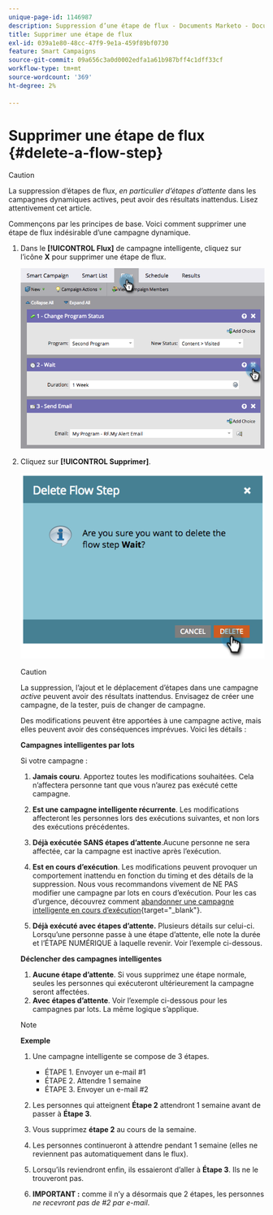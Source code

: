 ```yaml
---
unique-page-id: 1146987
description: Suppression d’une étape de flux - Documents Marketo - Documentation du produit
title: Supprimer une étape de flux
exl-id: 039a1e80-48cc-47f9-9e1a-459f89bf0730
feature: Smart Campaigns
source-git-commit: 09a656c3a0d0002edfa1a61b987bff4c1dff33cf
workflow-type: tm+mt
source-wordcount: '369'
ht-degree: 2%

---
```


# Supprimer une étape de flux {#delete-a-flow-step}

>[!CAUTION]
>
>La suppression d’étapes de flux, _en particulier d’étapes d’attente_ dans les campagnes dynamiques actives, peut avoir des résultats inattendus. Lisez attentivement cet article.

Commençons par les principes de base. Voici comment supprimer une étape de flux indésirable d’une campagne dynamique.

1. Dans le **[!UICONTROL Flux]** de campagne intelligente, cliquez sur l’icône **X** pour supprimer une étape de flux.

   ![](assets/delete-a-flow-step-1.png)

1. Cliquez sur **[!UICONTROL Supprimer]**.

   ![](assets/delete-a-flow-step-2.png)

   >[!CAUTION]
   >
   >La suppression, l’ajout et le déplacement d’étapes dans une campagne _active_ peuvent avoir des résultats inattendus. Envisagez de créer une campagne, de la tester, puis de changer de campagne.

   Des modifications peuvent être apportées à une campagne active, mais elles peuvent avoir des conséquences imprévues. Voici les détails :

   **Campagnes intelligentes par lots**

   Si votre campagne :

   1. **Jamais couru**. Apportez toutes les modifications souhaitées. Cela n’affectera personne tant que vous n’aurez pas exécuté cette campagne.
   1. **Est une campagne intelligente récurrente**. Les modifications affecteront les personnes lors des exécutions suivantes, et non lors des exécutions précédentes.
   1. **Déjà exécutée SANS étapes d’attente**.Aucune personne ne sera affectée, car la campagne est inactive après l’exécution.
   1. **Est en cours d’exécution**. Les modifications peuvent provoquer un comportement inattendu en fonction du timing et des détails de la suppression. Nous vous recommandons vivement de NE PAS modifier une campagne par lots en cours d’exécution. Pour les cas d’urgence, découvrez comment [abandonner une campagne intelligente en cours d’exécution](/help/marketo/product-docs/core-marketo-concepts/smart-campaigns/using-smart-campaigns/abort-a-smart-campaign.md){target="_blank"}.

   1. **Déjà exécuté avec étapes d’attente.** Plusieurs détails sur celui-ci.
Lorsqu’une personne passe à une étape d’attente, elle note la durée et l’ÉTAPE NUMÉRIQUE à laquelle revenir. Voir l’exemple ci-dessous.

   **Déclencher des campagnes intelligentes**

   1. **Aucune étape d’attente**. Si vous supprimez une étape normale, seules les personnes qui exécuteront ultérieurement la campagne seront affectées.
   1. **Avec étapes d’attente**. Voir l’exemple ci-dessous pour les campagnes par lots. La même logique s’applique.

   >[!NOTE]
   >
   >**Exemple**
   >
   >1. Une campagne intelligente se compose de 3 étapes.
   >    * ÉTAPE 1. Envoyer un e-mail #1
   >    * ÉTAPE 2. Attendre 1 semaine
   >    * ÉTAPE 3. Envoyer un e-mail #2
   >
   >1. Les personnes qui atteignent **Étape 2** attendront 1 semaine avant de passer à **Étape 3**.
   >1. Vous supprimez **étape 2** au cours de la semaine.
   >1. Les personnes continueront à attendre pendant 1 semaine (elles ne reviennent pas automatiquement dans le flux).
   >1. Lorsqu’ils reviendront enfin, ils essaieront d’aller à **Étape 3**. Ils ne le trouveront pas.
   >1. **IMPORTANT :** comme il n’y a désormais que 2 étapes, les personnes _ne recevront pas de #2 par e-mail_.
